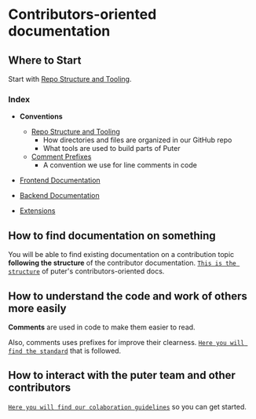 # Contributors-oriented documentation

## Where to Start

Start with [Repo Structure and Tooling](./contributors/structure.md).

### Index

- **Conventions**
  - [Repo Structure and Tooling](./structure.md)
    - How directories and files are organized in our GitHub repo
    - What tools are used to build parts of Puter
  - [Comment Prefixes](./comment_prefixes.md)
    - A convention we use for line comments in code

- [Frontend Documentation](../../src/gui/doc/)
- [Backend Documentation](../../src/backend/doc/README.md)
- [Extensions](./extensions/README.md)

## How to find documentation on something 

You will be able to find existing documentation on a contribution topic **following the structure** of the contributor documentation.
[`This is the structure`](./structure.md) of puter's contributors-oriented docs.

## How to understand the code and work of others more easily

**Comments** are used in code to make them easier to read.

Also, comments uses prefixes for improve their clearness.
[`Here you will find the standard`](./comment_prefixes.md) that is followed.

## How to interact with the puter team and other contributors

[`Here you will find our colaboration guidelines`](./oscon.md) so you can get started.
